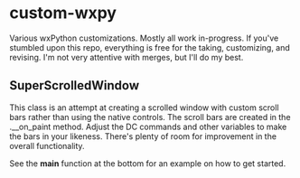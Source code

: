 # custom-wxpy
Various wxPython customizations. Mostly all work in-progress. If you've stumbled upon this repo, everything is free for the taking, customizing, and revising. I'm not very attentive with merges, but I'll do my best.

## SuperScrolledWindow
This class is an attempt at creating a scrolled window with custom scroll bars rather than using the native controls. The scroll bars are created in the .__on_paint method. Adjust the DC commands and other variables to make the bars in your likeness. There's plenty of room for improvement in the overall functionality.

See the __main__ function at the bottom for an example on how to get started.
